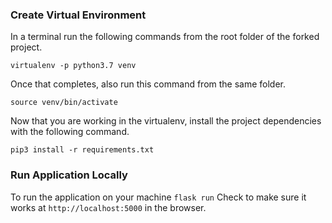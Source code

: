 
### Create Virtual Environment

In a terminal run the following commands from the root folder of the forked project.

```
virtualenv -p python3.7 venv
```

Once that completes, also run this command from the same folder.

```
source venv/bin/activate
```

Now that you are working in the virtualenv, install the project dependencies with the following command.

```
pip3 install -r requirements.txt
```


### Run Application Locally

To run the application on your machine `flask run`
Check to make sure it works at `http://localhost:5000` in the browser.
